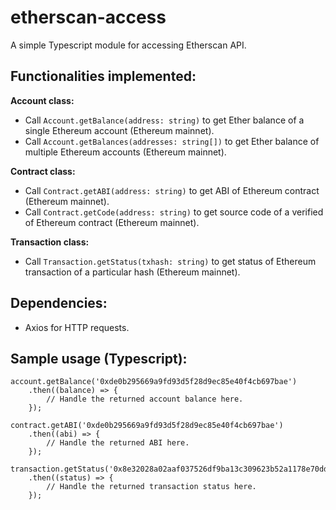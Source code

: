 # etherscan-access
A simple Typescript module for accessing Etherscan API.

Functionalities implemented: 
- 
**Account class:** 
- Call ```Account.getBalance(address: string)``` to get Ether balance of a single Ethereum account (Ethereum mainnet).
- Call ```Account.getBalances(addresses: string[])``` to get Ether balance of multiple Ethereum accounts (Ethereum mainnet).

**Contract class:** 
- Call ```Contract.getABI(address: string)``` to get ABI of Ethereum contract (Ethereum mainnet).
- Call ```Contract.getCode(address: string)``` to get source code of a verified of Ethereum contract (Ethereum mainnet).

**Transaction class:** 
- Call ```Transaction.getStatus(txhash: string)``` to get status of Ethereum transaction of a particular hash (Ethereum mainnet).

Dependencies: 
-
- Axios for HTTP requests. 

Sample usage (Typescript): 
-
``` 
account.getBalance('0xde0b295669a9fd93d5f28d9ec85e40f4cb697bae')
    .then((balance) => {
        // Handle the returned account balance here. 
    });

contract.getABI('0xde0b295669a9fd93d5f28d9ec85e40f4cb697bae')
    .then((abi) => { 
        // Handle the returned ABI here. 
    });
    
transaction.getStatus('0x8e32028a02aaf037526df9ba13c309623b52a1178e70dd30479c983d6e164c98')
    .then((status) => { 
        // Handle the returned transaction status here. 
    });

```
